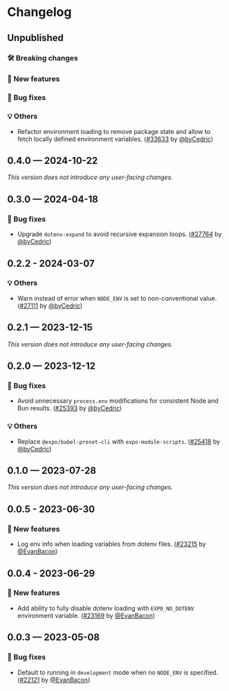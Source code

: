# Changelog

## Unpublished

### 🛠 Breaking changes

### 🎉 New features

### 🐛 Bug fixes

### 💡 Others

- Refactor environment loading to remove package state and allow to fetch locally defined environment variables. ([#33633](https://github.com/expo/expo/pull/33633) by [@byCedric](https://github.com/byCedric))

## 0.4.0 — 2024-10-22

_This version does not introduce any user-facing changes._

## 0.3.0 — 2024-04-18

### 🐛 Bug fixes

- Upgrade `dotenv-expand` to avoid recursive expansion loops. ([#27764](https://github.com/expo/expo/pull/27764) by [@byCedric](https://github.com/byCedric))

## 0.2.2 - 2024-03-07

### 💡 Others

- Warn instead of error when `NODE_ENV` is set to non-conventional value. ([#27111](https://github.com/expo/expo/pull/27111) by [@byCedric](https://github.com/byCedric))

## 0.2.1 — 2023-12-15

_This version does not introduce any user-facing changes._

## 0.2.0 — 2023-12-12

### 🐛 Bug fixes

- Avoid unnecessary `process.env` modifications for consistent Node and Bun results. ([#25393](https://github.com/expo/expo/pull/25393) by [@byCedric](https://github.com/byCedric))

### 💡 Others

- Replace `@expo/babel-preset-cli` with `expo-module-scripts`. ([#25418](https://github.com/expo/expo/pull/25418) by [@byCedric](https://github.com/byCedric))

## 0.1.0 — 2023-07-28

_This version does not introduce any user-facing changes._

## 0.0.5 - 2023-06-30

### 🎉 New features

- Log env info when loading variables from dotenv files. ([#23215](https://github.com/expo/expo/pull/23215) by [@EvanBacon](https://github.com/EvanBacon))

## 0.0.4 - 2023-06-29

### 🎉 New features

- Add ability to fully disable dotenv loading with `EXPO_NO_DOTENV` environment variable. ([#23169](https://github.com/expo/expo/pull/23169) by [@EvanBacon](https://github.com/EvanBacon))

## 0.0.3 — 2023-05-08

### 🐛 Bug fixes

- Default to running in `development` mode when no `NODE_ENV` is specified. ([#22121](https://github.com/expo/expo/pull/22121) by [@EvanBacon](https://github.com/EvanBacon))
